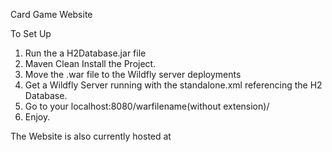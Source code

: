 Card Game Website

To Set Up
1. Run the a H2Database.jar file
2. Maven Clean Install the Project. 
3. Move the .war file to the Wildfly server deployments
4. Get a Wildfly Server running with the standalone.xml referencing the H2 Database.
5. Go to your localhost:8080/warfilename(without extension)/
6. Enjoy.

The Website is also currently hosted at

